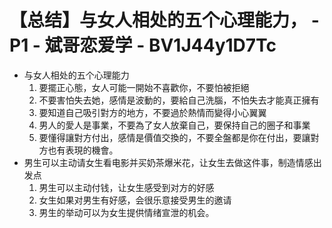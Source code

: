 # 【总结】与女人相处的五个心理能力， - P1 - 斌哥恋爱学 - BV1J44y1D7Tc

-   与女人相处的五个心理能力
    1.  要擺正心態，女人可能一開始不喜歡你，不要怕被拒絕
    2.  不要害怕失去她，感情是波動的，要給自己洗腦，不怕失去才能真正擁有
    3.  要知道自己吸引對方的地方，不要過於熱情而變得小心翼翼
    4.  男人的愛人是事業，不要為了女人放棄自己，要保持自己的圈子和事業
    5.  要懂得讓對方付出，感情是價值交換的，不要全盤都是你在付出，要讓對方也有表現的機會。
-   男生可以主动请女生看电影并买奶茶爆米花，让女生去做这件事，制造情感出发点
    1.  男生可以主动付钱，让女生感受到对方的好感
    2.  女生如果对男生有好感，会很乐意接受男生的邀请
    3.  男生的举动可以为女生提供情绪宣泄的机会。